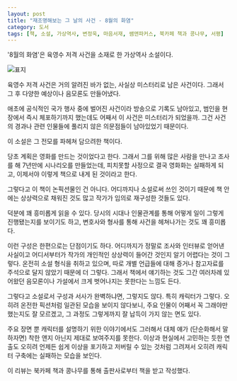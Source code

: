 ```yaml
---
layout: post
title: "재조명해보는 그 날의 사건 - 8월의 화염"
category: 도서
tags: [책, 소설, 가상역사, 변정욱, 마음서재, 쌤앤파커스, 북카페 책과 콩나무, 서평]
---
```


'8월의 화염'은
육영수 저격 사건을 소재로 한 가상역사 소설이다.

![표지](https://images2.imgbox.com/34/8e/PWlEnsv9_o.jpg)

육영수 저격 사건은 거의 알려진 바가 없는, 사실상 미스터리로 남은 사건이다.
그래서 그 후 다양한 예상이나 음모론도 만들어냈다.

애초에 공식적인 국가 행사 중에 벌어진 사건이라 방송으로 기록도 남아있고,
범인을 현장에서 즉시 체포하기까지 했는데도 어째서 이 사건은 미스터리가 되었을까.
그건 사건의 경과나 관련 인물들에 풀리지 않은 의문점들이 남아있었기 때문이다.

이 소설은 그 전모를 파헤쳐 담으려한 책이다.

당초 계획은 영화를 만드는 것이었다고 한다.
그래서 그를 위해 많은 사람을 만나고 조사를 해 7년만에 시나리오를 만들었는데,
피치못할 사정으로 결국 영화화는 실패하게 되고,
이제서야 이렇게 책으로 내게 된 것이라고 한다.

그렇다고 이 책이 논픽션물인 건 아니다.
어디까지나 소설로써 쓰인 것이기 때문에
책 안에는 상상력으로 채워진 것도 많고
작가가 임의로 재구성한 것들도 있다.

덕분에 꽤 흥미롭게 읽을 수 있다.
당시의 시대나 인물관계를 통해 어떻게 일이 그렇게 진행됐는지를 보이기도 하고,
변호사와 형사를 통해 사건을 헤쳐나가는 것도 꽤 흥미롭다.

이런 구성은 한편으로는 단점이기도 하다.
어디까지가 정말로 조사와 인터뷰로 얻어낸 사실이고
어디서부터가 작가의 개인적인 상상력이 들어간 것인지 알기 어렵다는 것이 그렇다.
온전히 소설 형식을 취하고 있으며,
따로 개별 언급들에 대해 증거나 참고자료를 주석으로 달지 않았기 때문에 더 그렇다.
그래서 책에서 얘기하는 것도 그간 여러차례 있어왔던 음모론이나 가설에서 크게 벗어나지는 못한다는 느낌도 든다.

그렇다고 소설로서 구성과 서사가 완벽하냐면, 그렇지도 않다.
특히 캐릭터가 그렇다.
오히려 온전한 픽션처럼 일관된 모습을 보이지 않다보니,
주요 인물이 어째서 꼭 그래야만 했는지도 잘 모르겠고,
그 과정도 그렇게까지 잘 납득이 가지 않는 면도 있다.

주요 장면 뿐 캐릭터를 설명하기 위한 이야기에서도 그러해서
대체 얘가 (단순화해서 말하자면) 착한 앤지 아닌지 제대로 보여주지를 못한다.
이상과 현실에서 고민하는 듯한 연출도 오히려 언제든 쉽게 이상을 포기하고 저버릴 수 있는 것처럼 그려져서
오히려 캐릭터 구축에는 실패하는 모습을 보인다.



<div class="im im-info">
이 리뷰는 북카페 책과 콩나무를 통해 출판사로부터 책을 받고 작성했다.
</div>
